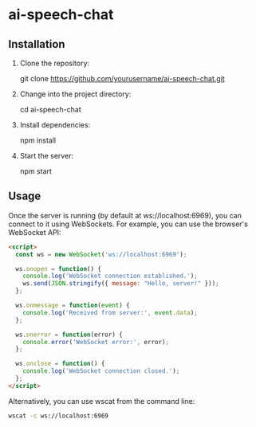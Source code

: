 # ai-speech-chat

## Installation

1. Clone the repository:

   git clone https://github.com/yourusername/ai-speech-chat.git

2. Change into the project directory:

   cd ai-speech-chat

3. Install dependencies:

   npm install

4. Start the server:

   npm start

## Usage

Once the server is running (by default at ws://localhost:6969), you can connect to it using WebSockets. For example, you can use the browser's WebSocket API:

```html
<script>
  const ws = new WebSocket('ws://localhost:6969');

  ws.onopen = function() {
    console.log('WebSocket connection established.');
    ws.send(JSON.stringify({ message: "Hello, server!" }));
  };

  ws.onmessage = function(event) {
    console.log('Received from server:', event.data);
  };

  ws.onerror = function(error) {
    console.error('WebSocket error:', error);
  };

  ws.onclose = function() {
    console.log('WebSocket connection closed.');
  };
</script>
```

Alternatively, you can use wscat from the command line:

```sh
wscat -c ws://localhost:6969
```

